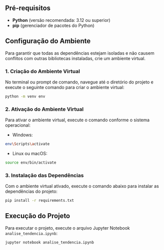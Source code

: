 ## Pré-requisitos

- **Python** (versão recomendada: 3.12 ou superior)
- **pip** (gerenciador de pacotes do Python)

## Configuração do Ambiente

Para garantir que todas as dependências estejam isoladas e não causem conflitos com outras bibliotecas instaladas, crie um ambiente virtual.

### 1. Criação do Ambiente Virtual

No terminal ou prompt de comando, navegue até o diretório do projeto e execute o seguinte comando para criar o ambiente virtual:

```bash
python -m venv env
```

### 2. Ativação do Ambiente Virtual

Para ativar o ambiente virtual, execute o comando conforme o sistema operacional:

- Windows:

```bash
env\Scripts\activate
```

- Linux ou macOS:

```bash
source env/bin/activate
```

### 3. Instalação das Dependências

Com o ambiente virtual ativado, execute o comando abaixo para instalar as dependências do projeto:

```bash
pip install -r requirements.txt
```

## Execução do Projeto

Para executar o projeto, execute o arquivo Jupyter Notebook `analise_tendencia.ipynb`:

```bash
jupyter notebook analise_tendencia.ipynb
```